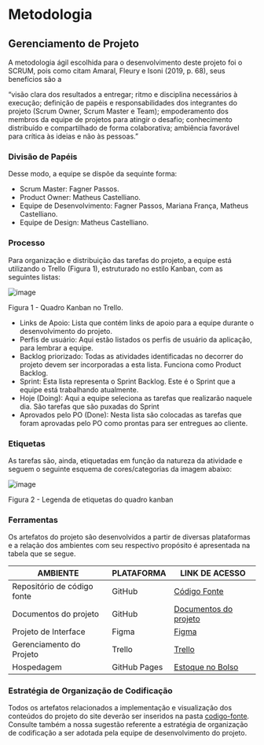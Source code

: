 
# Metodologia

## Gerenciamento de Projeto
A metodologia ágil escolhida para o desenvolvimento deste projeto foi o SCRUM, pois como citam Amaral, Fleury e Isoni (2019, p. 68), seus benefícios são a

“visão clara dos resultados a entregar; ritmo e disciplina necessários à execução; definição de papéis e responsabilidades dos integrantes do projeto (Scrum Owner, Scrum Master e Team); empoderamento dos membros da equipe de projetos para atingir o desafio; conhecimento distribuído e compartilhado de forma colaborativa; ambiência favorável para crítica às ideias e não às pessoas.”

### Divisão de Papéis

Desse modo, a equipe se dispõe da sequinte forma:
- Scrum Master: Fagner Passos.
- Product Owner: Matheus Castelliano.
- Equipe de Desenvolvimento: Fagner Passos, Mariana França, Matheus Castelliano.
- Equipe de Design: Matheus Castelliano.

### Processo

Para organização e distribuição das tarefas do projeto, a equipe está utilizando o Trello (Figura 1), estruturado no estilo Kanban, com as seguintes listas:

![image](https://github.com/ICEI-PUC-Minas-PMV-ADS/pmv-ads-2023-2-e1-proj-web-t12-estoque-no-bolso/assets/58199879/9e78a01f-a1ff-4b8b-a645-ba30fda958ba)

Figura 1 - Quadro Kanban no Trello.

- Links de Apoio: Lista que contém links de apoio para a equipe durante o desenvolvimento do projeto.
- Perfis de usuário: Aqui estão listados os perfis de usuário da aplicação, para lembrar a equipe.
- Backlog priorizado: Todas as atividades identificadas no decorrer do projeto devem ser incorporadas a esta lista. Funciona como Product Backlog. 
- Sprint: Esta lista representa o Sprint Backlog. Este é o Sprint que a equipe está trabalhando atualmente. 
- Hoje (Doing): Aqui a equipe seleciona as tarefas que realizarão naquele dia. São tarefas que são puxadas do Sprint 
- Aprovados pelo PO (Done): Nesta lista são colocadas as tarefas que foram aprovadas pelo PO como prontas para ser entregues ao cliente. 

### Etiquetas

<p>As tarefas são, ainda, etiquetadas em função da natureza da atividade e seguem o seguinte esquema de cores/categorias da imagem abaixo:</p>

![image](https://github.com/ICEI-PUC-Minas-PMV-ADS/pmv-ads-2023-2-e1-proj-web-t12-estoque-no-bolso/assets/58199879/3f5adaee-1374-48b6-a9cf-f6ebeb8e350c)

Figura 2 - Legenda de etiquetas do quadro kanban
  
### Ferramentas

Os artefatos do projeto são desenvolvidos a partir de diversas plataformas e a relação dos ambientes com seu respectivo propósito é apresentada na tabela que se segue.

| AMBIENTE                            | PLATAFORMA                         | LINK DE ACESSO                         |
|-------------------------------------|------------------------------------|----------------------------------------|
| Repositório de código fonte         | GitHub                             |   [Código Fonte](https://github.com/ICEI-PUC-Minas-PMV-ADS/pmv-ads-2023-2-e1-proj-web-t12-estoque-no-bolso/blob/main/codigo-fonte/README.md)                        |
| Documentos do projeto               | GitHub                             | [Documentos do projeto](https://github.com/ICEI-PUC-Minas-PMV-ADS/pmv-ads-2023-2-e1-proj-web-t12-estoque-no-bolso)                           |
| Projeto de Interface                | Figma                              | [Figma](https://www.figma.com/proto/bLf0EhDVXRQd02w4x7Mk9N/Estoque-no-Bolso?page-id=0%3A1&type=design&node-id=68-80&viewport=783%2C76%2C0.2&t=kPwLcZYw6bd2dLus-1&scaling=contain&starting-point-node-id=68%3A80&mode=design)                            |
| Gerenciamento do Projeto            | Trello          | [Trello](https://trello.com/b/unR5yFCf/project-backlog)              |
| Hospedagem                          | GitHub Pages                       |   [Estoque no Bolso]( https://icei-puc-minas-pmv-ads.github.io/pmv-ads-2023-2-e1-proj-web-t12-estoque-no-bolso/codigo-fonte/index.html)                         |


### Estratégia de Organização de Codificação 

Todos os artefatos relacionados a implementação e visualização dos conteúdos do projeto do site deverão ser inseridos na pasta [codigo-fonte](http://https://github.com/ICEI-PUC-Minas-PMV-ADS/WebApplicationProject-Template-v2/tree/main/codigo-fonte). Consulte também a nossa sugestão referente a estratégia de organização de codificação a ser adotada pela equipe de desenvolvimento do projeto.
